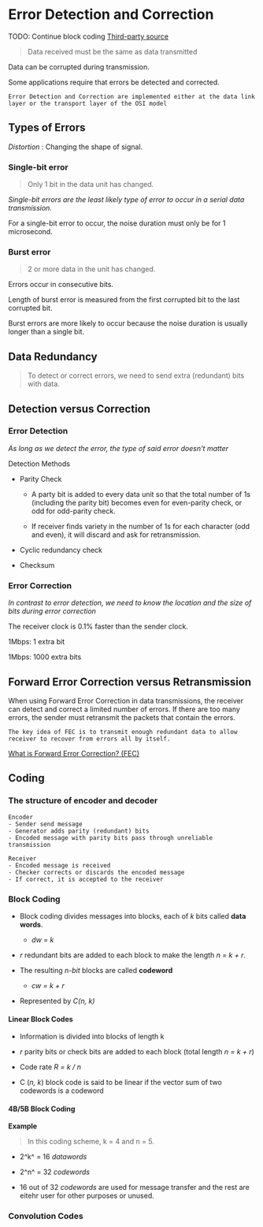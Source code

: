 # Error Detection and Correction
TODO:   Continue block coding
[Third-party source](https://lecturenotes-classroom-assignment-and-submission.s3.ap-south-1.amazonaws.com/3-52a80cdafd-error-detection-and-correction12.pdf)

> Data received must be the same as data transmitted

Data can be corrupted during transmission.

Some applications require that errors be detected and corrected.

`
Error Detection and Correction are implemented either at the data link layer or the transport layer of the OSI model
`




## Types of Errors

*Distortion*
: Changing the shape of signal.

### Single-bit error
> Only 1 bit in the data unit has changed.

*Single-bit errors are the least likely type of error to occur in a serial data transmission.*

For a single-bit error to occur, the noise duration must only be for 1 microsecond.

### Burst error
> 2 or more data in the unit has changed.

 Errors occur in consecutive bits.

 Length of burst error is measured from the first corrupted bit to the last corrupted bit.

Burst errors are more likely to occur because the noise duration is usually longer than a single bit.




## Data Redundancy

> To detect or correct errors, we need to send extra (redundant) bits with data.




## Detection versus Correction

### Error Detection

*As long as we detect the error, the type of said error doesn't matter*

Detection Methods
- Parity Check
    - A party bit is added to every data unit so that the total number of 1s (including the parity bit) becomes even for even-parity check, or odd for odd-parity check.

    - If receiver finds variety in the number of 1s for each character (odd and even), it will discard and ask for retransmission.

- Cyclic redundancy check
- Checksum

### Error Correction

*In contrast to error detection, we need to know the location and the size of bits during error correction*

The receiver clock is 0.1% faster than the sender clock.

1Mbps: 1 extra bit

1Mbps: 1000 extra bits


## Forward Error Correction versus Retransmission

When using Forward Error Correction in data transmissions, the receiver can detect and correct a limited number of errors. If there are too many errors, the sender must retransmit the packets that contain the errors.

`
The key idea of FEC is to transmit enough redundant data to allow receiver to recover from errors all by itself.
`

[What is Forward Error Correction? (FEC)](https://www.techtarget.com/searchmobilecomputing/definition/forward-error-correction#:~:text=Forward%20error%20correction%20(FEC)%20is,that%20contains%20no%20apparent%20errors.)




## Coding

### The structure of encoder and decoder
    Encoder
    - Sender send message
    - Generator adds parity (redundant) bits
    - Encoded message with parity bits pass through unreliable transmission

    Receiver
    - Encoded message is received
    - Checker corrects or discards the encoded message
    - If correct, it is accepted to the receiver

### Block Coding

- Block coding divides messages into blocks, each of *k* bits called **data words**.
    - *dw = k*

- *r* redundant bits are added to each block to make the length *n = k + r*.

- The resulting *n-bit* blocks are called **codeword**
    - *cw = k + r*

- Represented by *C(n, k)*



#### Linear Block Codes

- Information is divided into blocks of length k

- *r* parity bits or check bits are added to each block (total length *n = k + r*)

- Code rate *R = k / n*

- C (*n, k*) block code is said to be linear if the vector sum of two codewords is a codeword


#### 4B/5B Block Coding

**Example**
> In this coding scheme, k = 4 and n = 5.

- 2^k^ = 16 *datawords*

- 2^n^ = 32 *codewords*

- 16 out of 32 *codewords* are used for message transfer and the rest are eitehr user for other purposes or unused.



### Convolution Codes